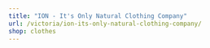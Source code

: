 ```yaml
---
title: "ION - It's Only Natural Clothing Company"
url: /victoria/ion-its-only-natural-clothing-company/
shop: clothes
---
```

